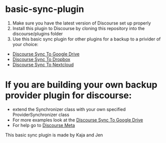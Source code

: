 # basic-sync-plugin

1. Make sure you have the latest version of Discourse set up properly
2. Install this plugin to Discourse by cloning this repository into the discourse/plugins folder
3. Use this basic sync plugin for other plugins for a backup to a privider of your choice:

- [Discourse Sync To Google Drive](https://github.com/berlindiamonds/discourse-sync-to-googledrive)
- [Discourse Sync To Dropbox](https://github.com/xfalcox/discourse-sync-to-dropbox)
- [Discourse Sync To Nextcloud](https://github.com/berlindiamonds/discourse-sync-to-nextcloud)

# If you are building your own backup provider plugin for discourse:

- extend the Synchronizer class with your own specified ProviderSynchronizer class
- For more examples look at the [Discourse Sync To Google Drive](https://github.com/berlindiamonds/discourse-sync-to-googledrive)
- For help go to [Discourse Meta](https://meta.discourse.org/t/rails-girls-summer-of-code-2017-backup-providers)

This basic sync plugin is made by Kaja and Jen